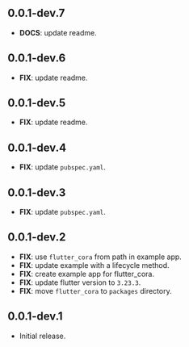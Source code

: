 ## 0.0.1-dev.7

 - **DOCS**: update readme.

## 0.0.1-dev.6

 - **FIX**: update readme.

## 0.0.1-dev.5

 - **FIX**: update readme.

## 0.0.1-dev.4

 - **FIX**: update `pubspec.yaml`.

## 0.0.1-dev.3

 - **FIX**: update `pubspec.yaml`.

## 0.0.1-dev.2

 - **FIX**: use `flutter_cora` from path in example app.
 - **FIX**: update example with a lifecycle method.
 - **FIX**: create example app for flutter_cora.
 - **FIX**: update flutter version to `3.23.3`.
 - **FIX**: move `flutter_cora` to `packages` directory.

## 0.0.1-dev.1

- Initial release.
